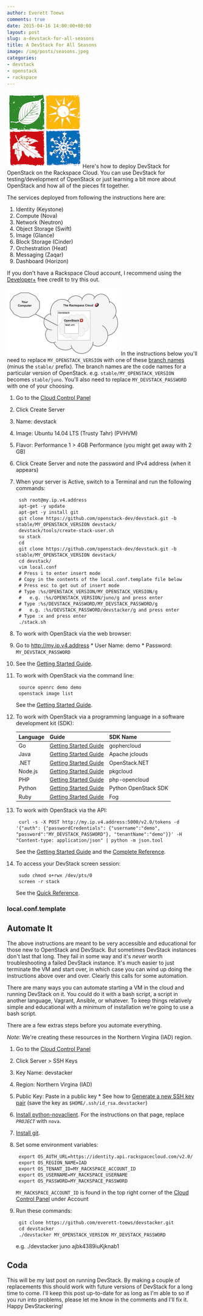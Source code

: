 ```yaml
---
author: Everett Toews
comments: true
date: 2015-04-16 14:00:00+00:00
layout: post
slug: a-devstack-for-all-seasons
title: A DevStack For All Seasons
image: /img/posts/seasons.jpeg
categories:
- devstack
- openstack
- rackspace
---
```


<img class="img-right" src="/img/posts/seasons.jpeg"/>Here's how to deploy DevStack for OpenStack on the Rackspace Cloud. You can use DevStack for testing/development of OpenStack or just learning a bit more about OpenStack and how all of the pieces fit together.

<!--more-->

The services deployed from following the instructions here are:

  1. Identity (Keystone)
  1. Compute (Nova)
  1. Network (Neutron)
  1. Object Storage (Swift)
  1. Image (Glance)
  1. Block Storage (Cinder)
  1. Orchestration (Heat)
  1. Messaging (Zaqar)
  1. Dashboard (Horizon)

If you don't have a Rackspace Cloud account, I recommend using the [Developer+](http://developer.rackspace.com/signup/) free credit to try this out.

<img class="img-right" src="/img/posts/cloud-inception.png"/>In the instructions below you'll need to replace `MY_OPENSTACK_VERSION` with one of these [branch names](https://github.com/openstack-dev/devstack/branches) (minus the `stable/` prefix). The branch names are the code names for a particular version of OpenStack. e.g. `stable/MY_OPENSTACK_VERSION` becomes `stable/juno`. You'll also need to replace `MY_DEVSTACK_PASSWORD` with one of your choosing.

1. Go to the [Cloud Control Panel](https://mycloud.rackspace.com/)

2. Click Create Server

  1. Name: devstack
  1. Image: Ubuntu 14.04 LTS (Trusty Tahr) (PVHVM)
  1. Flavor: Performance 1 > 4GB Performance (you might get away with 2 GB)

3. Click Create Server and note the password and IPv4 address (when it appears)

4. When your server is Active, switch to a Terminal and run the following commands:

        ssh root@my.ip.v4.address
        apt-get -y update
        apt-get -y install git
        git clone https://github.com/openstack-dev/devstack.git -b stable/MY_OPENSTACK_VERSION devstack/
        devstack/tools/create-stack-user.sh
        su stack
        cd
        git clone https://github.com/openstack-dev/devstack.git -b stable/MY_OPENSTACK_VERSION devstack/
        cd devstack/
        vim local.conf
        # Press i to enter insert mode
        # Copy in the contents of the local.conf.template file below
        # Press esc to get out of insert mode
        # Type :%s/OPENSTACK_VERSION/MY_OPENSTACK_VERSION/g
        #   e.g. :%s/OPENSTACK_VERSION/juno/g and press enter
        # Type :%s/DEVSTACK_PASSWORD/MY_DEVSTACK_PASSWORD/g
        #   e.g. :%s/DEVSTACK_PASSWORD/devstacker/g and press enter
        # Type :x and press enter
        ./stack.sh

5. To work with OpenStack via the web browser:

  1. Go to http://my.ip.v4.address
    * User Name: demo
    * Password: `MY_DEVSTACK_PASSWORD`
  1. See the [Getting Started Guide](http://docs.openstack.org/user-guide/content/ch_dashboard.html).

6. To work with OpenStack via the command line:

        source openrc demo demo
        openstack image list

    See the [Getting Started Guide](http://docs.openstack.org/developer/python-openstackclient/).

7. To work with OpenStack via a programming language in a software development kit (SDK):

    <table class="table table-striped table-bordered table-hover">
      <thead>
        <tr>
          <th>Language</th>
          <th>Guide</th>
          <th>SDK Name</th>
        </tr>
      </thead>
      <tbody>
        <tr>
          <td>Go</td>
          <td><a href="http://gophercloud.io/docs/">Getting Started Guide</a></td>
          <td>gophercloud</td>
        </tr>
        <tr>
          <td>Java</td>
          <td><a href="http://jclouds.apache.org/guides/openstack/">Getting Started Guide</a></td>
          <td>Apache jclouds</td>
        </tr>
        <tr>
          <td>.NET</td>
          <td><a href="http://openstacknetsdk.org/">Getting Started Guide</a></td>
          <td>OpenStack.NET</td>
        </tr>
        <tr>
          <td>Node.js</td>
          <td><a href="https://github.com/pkgcloud/pkgcloud/blob/master/docs/providers/openstack/getting-started-compute.md">Getting Started Guide</a></td>
          <td>pkgcloud</td>
        </tr>
        <tr>
          <td>PHP</td>
          <td><a href="http://docs.php-opencloud.com/en/latest/getting-started-with-openstack.html">Getting Started Guide</a></td>
          <td>php-opencloud</td>
        </tr>
        <tr>
          <td>Python</td>
          <td><a href="http://python-openstacksdk.readthedocs.org/en/latest/users/index.html">Getting Started Guide</a></td>
          <td>Python OpenStack SDK</td>
        </tr>
        <tr>
          <td>Ruby</td>
          <td><a href="https://github.com/fog/fog/blob/master/lib/fog/openstack/docs/getting_started.md">Getting Started Guide</a></td>
          <td>Fog</td>
        </tr>
      </tbody>
    </table>

8. To work with OpenStack via the API:

        curl -s -X POST http://my.ip.v4.address:5000/v2.0/tokens -d '{"auth": {"passwordCredentials": {"username":"demo", "password":"MY_DEVSTACK_PASSWORD"}, "tenantName":"demo"}}' -H "Content-type: application/json" | python -m json.tool

    See the [Getting Started Guide](http://docs.openstack.org/api/quick-start/content/) and the [Complete Reference](http://developer.openstack.org/api-ref.html).

9. To access your DevStack screen session:

        sudo chmod o+rwx /dev/pts/0
        screen -r stack

    See the [Quick Reference](http://aperiodic.net/screen/quick_reference).

### local.conf.template
<script src="http://gist-it.appspot.com/github/everett-toews/devstacker/blob/master/local.conf.template"></script>

## Automate It

The above instructions are meant to be very accessible and educational for those new to OpenStack and DevStack. But sometimes DevStack instances don't last that long. They fail in some way and it's *never* worth troubleshooting a failed DevStack instance. It's much easier to just terminate the VM and start over, in which case you can wind up doing the instructions above over and over. Clearly this calls for some automation.

There are many ways you can automate starting a VM in the cloud and running DevStack on it. You could do it with a bash script, a script in another language, Vagrant, Ansible, or whatever. To keep things relatively simple and educational with a minimum of installation we're going to use a bash script.

There are a few extras steps before you automate everything.

_Note_: We're creating these resources in the Northern Virgina (IAD) region.

1. Go to the [Cloud Control Panel](https://mycloud.rackspace.com/)
2. Click Server > SSH Keys
  1. Key Name: devstacker
  1. Region: Northern Virgina (IAD)
  1. Public Key: Paste in a public key
    * See how to [Generate a new SSH key pair](http://www.rackspace.com/knowledge_center/article/connecting-to-a-server-using-ssh-on-linux-or-mac-os#SSH_keygen) (save the key as `$HOME/.ssh/id_rsa.devstacker`)
3. [Install python-novaclient](http://docs.openstack.org/user-guide/content/install_clients.html). For the instructions on that page, replace _`PROJECT`_ with `nova`.
4. [Install git](http://git-scm.com/downloads).
5. Set some environment variables:

        export OS_AUTH_URL=https://identity.api.rackspacecloud.com/v2.0/
        export OS_REGION_NAME=IAD
        export OS_TENANT_ID=MY_RACKSPACE_ACCOUNT_ID
        export OS_USERNAME=MY_RACKSPACE_USERNAME
        export OS_PASSWORD=MY_RACKSPACE_PASSWORD

    `MY_RACKSPACE_ACCOUNT_ID` is found in the top right corner of the [Cloud Control Panel](https://mycloud.rackspace.com/) under Account

6. Run these commands:

        git clone https://github.com/everett-toews/devstacker.git
        cd devstacker
        ./devstacker MY_OPENSTACK_VERSION MY_DEVSTACK_PASSWORD

    e.g. ./devstacker juno ajbk4389iuKjknab1

## Coda

This will be my last post on running DevStack. By making a couple of replacements this should work with future versions of DevStack for a long time to come. I'll keep this post up-to-date for as long as I'm able to so if you run into problems, please let me know in the comments and I'll fix it. Happy DevStackering!
